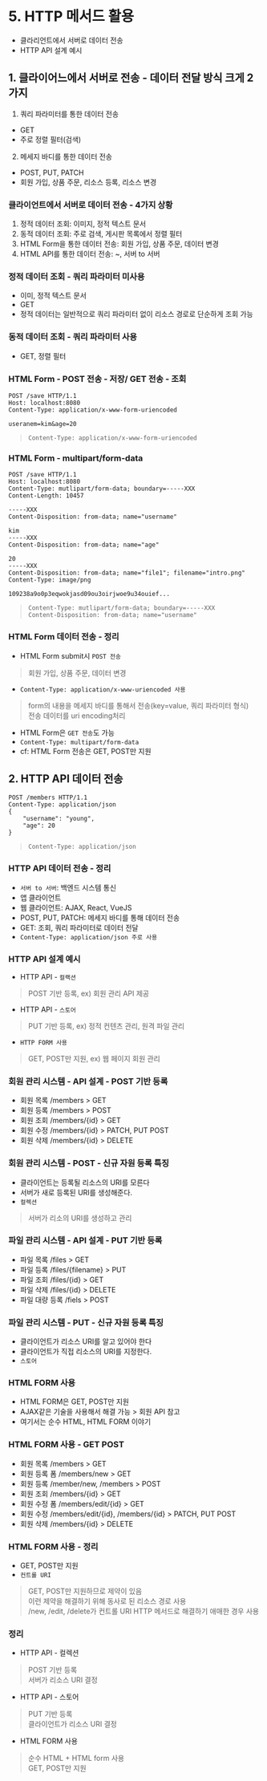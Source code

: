 # 5. HTTP 메서드 활용
- 클라리언트에서 서버로 데이터 전송
- HTTP API 설계 예시
## 1. 클라이어느에서 서버로 전송 - 데이터 전달 방식 크게 2가지
1. 쿼리 파라미터를 통한 데이터 전송
- GET
- 주로 정렬 필터(검색)
2. 메세지 바디를 통한 데이터 전송
- POST, PUT, PATCH
- 회원 가입, 상품 주문, 리소스 등록, 리소스 변경
### 클라이언트에서 서버로 데이터 전송 - 4가지 상황
1. 정적 데이터 조회: 이미지, 정적 텍스트 문서
2. 동적 데이터 조회: 주로 검색, 게시판 목록에서 정렬 필터
3. HTML Form을 통한 데이터 전송: 회원 가입, 상품 주문, 데이터 변경
4. HTML API를 통한 데이터 전송: ~, 서버 to 서버

### 정적 데이터 조회 - 쿼리 파라미터 미사용
- 이미, 정적 텍스트 문서
- GET
- 정적 데이터는 일반적으로 쿼리 파라미터 없이 리소스 경로로 단순하게 조회 가능

### 동적 데이터 조회 - 쿼리 파라미터 사용
- GET, 정렬 필터

### HTML Form - POST 전송 - 저장/ GET 전송 - 조회
```
POST /save HTTP/1.1
Host: localhost:8080
Content-Type: application/x-www-form-uriencoded

useranem=kim&age=20
```
> `Content-Type: application/x-www-form-uriencoded`
### HTML Form - multipart/form-data
```
POST /save HTTP/1.1
Host: localhost:8080
Content-Type: mutlipart/form-data; boundary=-----XXX
Content-Length: 10457

-----XXX
Content-Disposition: from-data; name="username"

kim
-----XXX
Content-Disposition: from-data; name="age"

20
-----XXX
Content-Disposition: from-data; name="file1"; filename="intro.png"
Content-Type: image/png

109238a9o0p3eqwokjasd09ou3oirjwoe9u34ouief...
```
> `Content-Type: mutlipart/form-data; boundary=-----XXX`  
`Content-Disposition: from-data; name="username"`
### HTML Form 데이터 전송 - 정리
- HTML Form submit시 `POST 전송`
> 회원 가입, 상품 주문, 데이터 변경
- `Content-Type: application/x-www-uriencoded 사용`
> form의 내용을 메세지 바디를 통해서 전송(key=value, 쿼리 파라미터 형식)  
전송 데이터를 uri encoding처리
- HTML Form은 `GET 전송`도 가능
- `Content-Type: multipart/form-data`
- cf: HTML Form 전송은 GET, POST만 지원

## 2. HTTP API 데이터 전송
```
POST /members HTTP/1.1
Content-Type: application/json
{
    "username": "young",
    "age": 20
}
```
> `Content-Type: application/json`
### HTTP API 데이터 전송 - 정리
- `서버 to 서버`: 백엔드 시스템 통신
- 앱 클라이언트
- 웹 클라이언트: AJAX, React, VueJS
- POST, PUT, PATCH: 메세지 바디를 통해 데이터 전송
- GET: 조회, 쿼리 파라미터로 데이터 전달
- `Content-Type: application/json 주로 사용`
### HTTP API 설계 예시
- HTTP API - `컬랙션`
> POST 기반 등록, ex) 회원 관리 API 제공
- HTTP API - `스토어`
> PUT 기반 등록, ex) 정적 컨텐츠 관리, 원격 파일 관리
- `HTTP FORM 사용`
> GET, POST만 지원, ex) 웹 페이지 회원 관리

### 회원 관리 시스템 - API 설계 - POST 기반 등록
- 회원 목록 /members > GET
- 회원 등록 /members > POST
- 회원 조회 /members/{id} > GET
- 회원 수정 /members/{id} > PATCH, PUT POST
- 회원 삭제 /members/{id} > DELETE
### 회원 관리 시스템 - POST - 신규 자원 등록 특징
- 클라이언트는 등록될 리소스의 URI를 모른다
- 서버가 새로 등록된 URI를 생성해준다.
- `컬렉션`
> 서버가 리소의 URI를 생성하고 관리

### 파일 관리 시스템 - API 설계 - PUT 기반 등록
- 파일 목록 /files > GET
- 파일 등록 /files/{filename} > PUT
- 파일 조회 /files/{id} > GET
- 파일 삭제 /files/{id} > DELETE
- 파일 대량 등록 /fiels > POST
### 파일 관리 시스템 - PUT - 신규 자원 등록 특징
- 클라이언트가 리소스 URI를 알고 있어야 한다
- 클라이언트가 직접 리소스의 URI를 지정한다.
- `스토어`

### HTML FORM 사용
- HTML FORM은 GET, POST만 지원
- AJAX같은 기술을 사용해서 해결 가능 > 회원 API 참고
- 여기서는 순수 HTML, HTML FORM 이야기
### HTML FORM 사용 - GET POST
- 회원 목록 /members > GET
- 회원 등록 폼 /members/new > GET
- 회원 등록 /member/new, /members > POST
- 회원 조회 /members/{id} > GET
- 회원 수정 폼 /members/edit/{id} > GET
- 회원 수정 /members/edit/{id}, /members/{id} > PATCH, PUT POST
- 회원 삭제 /members/{id} > DELETE
### HTML FORM 사용 - 정리
- GET, POST만 지원
- `컨트롤 URI`
> GET, POST만 지원하므로 제약이 있음  
이런 제약을 해결하기 위해 동사로 된 리소스 경로 사용  
/new, /edit, /delete가 컨트롤 URI
HTTP 메서드로 해결하기 애매한 경우 사용

### 정리
- HTTP API - 컬렉션
> POST 기반 등록  
서버가 리소스 URI 결정
- HTTP API - 스토어
> PUT 기반 등록  
클라이언트가 리소스 URI 결정
- HTML FORM 사용
> 순수 HTML + HTML form 사용  
GET, POST만 지원